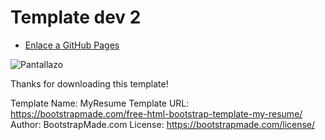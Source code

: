 # Template dev 2

- [Enlace a GitHub Pages](https://robertomejiacollazos.github.io/MyResume-Portfolio/)

![Pantallazo](https://i.ibb.co/PTFGjBy/2020-12-17-18-19-06-Window.png)

Thanks for downloading this template!

Template Name: MyResume
Template URL: https://bootstrapmade.com/free-html-bootstrap-template-my-resume/
Author: BootstrapMade.com
License: https://bootstrapmade.com/license/
